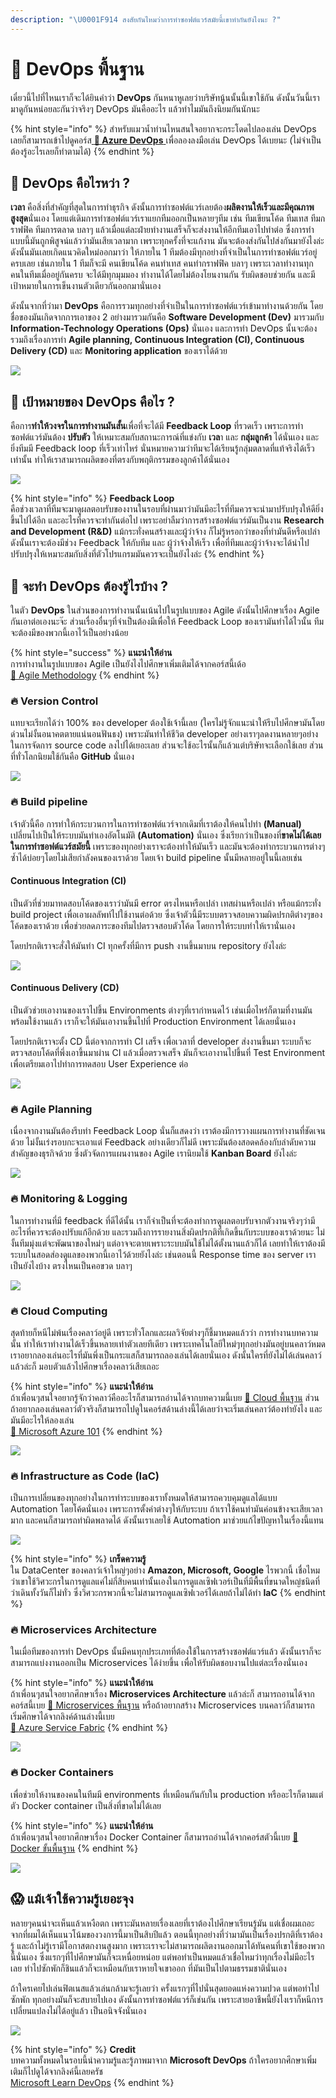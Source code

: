 ```yaml
---
description: "\U0001F914 สงสัยกันไหมว่าการทำซอฟต์แวร์สมัยนี้เขาทำกันยังไงนะ ?"
---
```


# 👶 DevOps พื้นฐาน

เดี๋ยวนี้ไปที่ไหนเราก็จะได้ยินคำว่า **DevOps** กันหนาหูเลยว่าบริษัทนู้นนั้นนี้เขาใช้กัน ดังนั้นวันนี้เรามาดูกันหน่อยละกันว่าจริงๆ DevOps มันคืออะไร แล้วทำไมมันถึงนิยมกันนักนะ

{% hint style="info" %}
สำหรับแมวน้ำท่านไหนสนใจอยากจะกระโดดไปลองเล่น DevOps เลยก็สามารถเข้าไปดูคอร์ส[ **👶 Azure DevOps** ](https://saladpuk.gitbook.io/learn/cloud/azure-devops)เพื่อลองลงมือเล่น DevOps ได้เบยนะ \(ไม่จำเป็นต้องรู้อะไรเลยก็ทำตามได้\)
{% endhint %}

## 🤔 DevOps คือไรหว่า ?

**เวลา** คือสิ่งที่สำคัญที่สุดในการทำธุรกิจ ดังนั้นการทำซอฟต์แวร์เลยต้อง**ผลิตงานให้เร็วและมีคุณภาพสูงสุด**นั่นเอง โดยแต่เดิมการทำซอฟต์แวร์เราแยกทีมออกเป็นหลายๆทีม เช่น ทีมเขียนโค้ด ทีมเทส ทีมกราฟฟิค ทีมการตลาด บลาๆ แล้วเมื่อแต่ละฝ่ายทำงานเสร็จก็จะส่งงานให้อีกทีมเอาไปทำต่อ ซึ่งการทำแบบนี้มันถูกพิสูจน์แล้วว่ามันเสียเวลามาก เพราะทุกครั้งที่จะแก้งาน มันจะต้องส่งกันไปส่งกันมายังไงล่ะ ดังนั้นมันเลยเกิดแนวคิดใหม่ออกมาว่า ให้ภายใน 1 ทีมต้องมีทุกอย่างที่จำเป็นในการทำซอฟต์แวร์อยู่ครบเลย เช่นภายใน 1 ทีมก็จะมี คนเขียนโค้ด คนทำเทส คนทำกราฟฟิค บลาๆ เพราะเวลาทำงานทุกคนในทีมเมื่ออยู่กันครบ จะได้มีทุกมุมมอง ทำงานได้โดยไม่ต้องโยนงานกัน รับผิดชอบช่วยกัน และมีเป้าหมายในการเข็นงานตัวเดียวกันออกมานั่นเอง

ดังนั้นจากที่ว่ามา **DevOps** คือการรวมทุกอย่างที่จำเป็นในการทำซอฟต์แวร์เข้ามาทำงานด้วยกัน โดยชื่อของมันเกิดจากการเอาของ 2 อย่างมารวมกันคือ **Software Development \(Dev\)** มารวมกับ **Information-Technology Operations \(Ops\)** นั่นเอง และการทำ DevOps นั้นจะต้องรวมถึงเรื่องการทำ **Agile planning, Continuous Integration \(CI\), Continuous Delivery \(CD\)** และ **Monitoring application** ของเราได้ด้วย

![](../.gitbook/assets/image%20%28165%29.png)

## 🤔 เป้าหมายของ DevOps คือไร ?

คือการ**ทำให้วงจรในการทำงานมันสั้น**เพื่อที่จะได้มี **Feedback Loop** ที่รวดเร็ว เพราะการทำซอฟต์แวร์มันต้อง **ปรับตัว** ให้เหมาะสมกับสถานะการณ์ที่แข่งกับ **เวล**า และ **กลุ่มลูกค้า** ได้นั่นเอง และยิ่งทีมมี Feedback loop ที่เร็วเท่าไหร่ นั่นหมายความว่าทีมจะได้เรียนรู้กลุ่มตลาดที่แท้จริงได้เร็วเท่านั้น ทำให้เราสามารถผลิตของที่ตรงกับพฤติกรรมของลูกค้าได้นั่นเอง

![](../.gitbook/assets/image%20%28534%29.png)

{% hint style="info" %}
**Feedback Loop**  
คือช่วงเวลาที่ทีมจะมาดูผลตอบรับของงานในรอบที่ผ่านมาว่ามันมีอะไรที่ทีมควรจะนำมาปรับปรุงให้ดียิ่งขึ้นไปได้อีก และอะไรที่ควรจะทำกันต่อไป เพราะอย่าลืมว่าการสร้างซอฟต์แวร์มันเป็นงาน **Research and Development \(R&D\)** แม้กระทั่งคนสร้างและผู้ว่าจ้าง ก็ไม่รู้หรอกว่าของที่ทำมันดีหรือเปล่า ดังนั้นเราจะต้องมีช่วง Feedback ให้กับทีม และ ผู้ว่าจ้างให้เร็ว เพื่อที่ทีมและผู้ว่าจ้างจะได้นำไปปรับปรุงให้เหมาะสมกับสิ่งที่ตัวโปรแกรมมันควรจะเป็นยังไงล่ะ
{% endhint %}

## 🤔 จะทำ DevOps ต้องรู้ไรบ้าง ?

ในตัว **DevOps** ในส่วนของการทำงานนั้นเน้นไปในรูปแบบของ Agile ดังนั้นไปศึกษาเรื่อง Agile กันเอาต่อเองนะจ๊ะ ส่วนเรื่องอื่นๆที่จำเป็นต้องมีเพื่อให้ Feedback Loop ของเรามันทำได้ไวนั้น ทีมจะต้องมีของพวกนี้เอาไว้เป็นอย่างน้อย

{% hint style="success" %}
**แนะนำให้อ่าน**  
การทำงานในรูปแบบของ Agile เป็นยังไงไปศึกษาเพิ่มเติมได้จากคอร์สนี้เด้อ  
[👦 Agile Methodology](https://saladpuk.gitbook.io/learn/basic/agile-methodology)
{% endhint %}

### 🔥 Version Control

แทบจะเรียกได้ว่า 100% ของ developer ต้องใช้เจ้านี้เลย \(ใครไม่รู้จักแนะนำให้รีบไปศึกษามันโดยด่วนไม่งั้นอนาคตตายแน่นอนฟันธง\) เพราะมันทำให้ชีวิต developer อย่างเราๆลดงานหลายๆอย่างในการจัดการ source code ลงไปได้เยอะเลย ส่วนจะใช้อะไรนั้นก็แล้วแต่บริษัทจะเลือกใช้เลย ส่วนที่ทั่วโลกนิยมใช้กันคือ **GitHub** นั่นเอง

![](../.gitbook/assets/image%20%28746%29.png)

### 🔥 Build pipeline

เจ้าตัวนี้คือ การทำให้กระบวนการในการทำซอฟต์แวร์จากเดิมที่เราต้องให้คนไปทำ **\(Manual\)** เปลี่ยนไปเป็นให้ระบบมันทำเองอัตโนมัติ **\(Automation\)** นั่นเอง ซึ่งเรียกว่าเป็นของที่**ขาดไม่ได้เลยในการทำซอฟต์แวร์สมัยนี้** เพราะของทุกอย่างเราจะต้องทำให้มันเร็ว และมันจะต้องทำกระบวนการต่างๆซ้ำได้บ่อยๆโดยไม่เสียกำลังคนของเราด้วย โดยเจ้า build pipeline นั้นมีหลายอยู่ในนี้เลยเช่น

#### Continuous Integration \(CI\)

เป็นตัวที่ช่วยมาทดสอบโค้ดของเราว่ามันมี error ตรงไหนหรือเปล่า เทสผ่านหรือเปล่า หรือแม้กระทั่ง build project เพื่อเอาผลลัพท์ไปใช้งานต่อด้วย ซึ่งเจ้าตัวนี้มีระบบตรวจสอบความผิดปรกติต่างๆของโค้ดของเราด้วย เพื่อช่วยลดภาระของทีมไปตรวจสอบตัวโค้ด โดยการให้ระบบทำให้เรานั่นเอง

โดยปรกติเราจะสั่งให้มันทำ CI ทุกครั้งที่มีการ push งานขึ้นมาบน repository ยังไงล่ะ

![](../.gitbook/assets/image%20%28879%29.png)

#### Continuous Delivery \(CD\)

เป็นตัวช่วยเอางานของเราไปขึ้น Environments ต่างๆที่เรากำหนดไว้ เช่นเมื่อไหร่ก็ตามที่งานมันพร้อมใช้งานแล้ว เราก็จะให้มันเอางานขึ้นไปที่ Production Environment ได้เลยนั่นเอง

โดยปรกติเราจะตั้ง CD นี้ต่อจากการทำ CI เสร็จ เพื่อเวลาที่ developer ส่งงานขึ้นมา ระบบก็จะตรวจสอบโค้ดที่พึ่งเอาขึ้นมาผ่าน CI แล้วเมื่อตรวจเสร็จ มันก็จะเอางานไปขึ้นที่ Test Environment เพื่อเตรียมเอาไปทำการทดสอบ User Experience ต่อ

![](../.gitbook/assets/image%20%28407%29.png)

### 🔥 Agile Planning

เนื่องจากงานมันต้องรีบทำ Feedback Loop นั่นก็แสดงว่า เราต้องมีการวางแผนการทำงานที่ชัดเจนด้วย ไม่งั้นเร่งรอบกะจะเอาแต่ Feedback อย่างเดียวก็ไม่ดี เพราะมันต้องสอดคล้องกับลำดับความสำคัญของธุรกิจด้วย ซึ่งตัวจัดการแผนงานของ Agile เรานิยมใช้ **Kanban Board** ยังไงล่ะ

![](../.gitbook/assets/image%20%28379%29.png)

### 🔥 Monitoring & Logging

ในการทำงานที่มี feedback ที่ดีได้นั้น เราก็จำเป็นที่จะต้องทำการดูผลตอบรับจากตัวงานจริงๆว่ามีอะไรที่ควรจะต้องปรับแก้อีกด้วย และรวมถึงการรายงานสิ่งผิดปรกติที่เกิดขึ้นกับระบบของเราด้วยนะ ไม่งั้นทีมมุ่งแต่จะพัฒนาของใหม่ๆ แต่อาจจะตายเพราะระบบมันใช้ไม่ได้ตั้งนานแล้วก็ได้ เลยทำให้เราต้องมีระบบในสอดส่องดูแลของพวกนี้เอาไว้ด้วยยังไงล่ะ เช่นตอนนี้ Response time ของ server เราเป็นยังไงบ้าง ตรงไหนเป็นคอขวด บลาๆ

![](../.gitbook/assets/image%20%28547%29.png)

### 🔥 Cloud Computing

สุดท้ายก็หนีไม่พ้นเรื่องคลาว์อยู่ดี เพราะทั่วโลกและผลวิจัยต่างๆก็ชี้มาหมดแล้วว่า การทำงานบทความนั้น ทำให้เราทำงานได้เร็วขึ้นหลายเท่าตัวเลยทีเดียว เพราะเทคโนโลยีใหม่ๆทุกอย่างมันอยู่บนคลาว์หมด เราอยากลองเล่นอะไรที่มันพึ่งเป็นกระแสก็สามารถลองเล่นได้เลยนั่นเอง ดังนั้นใครที่ยังไม่ได้เล่นคลาว์แล้วล่ะก็ มอบตัวแล้วไปศึกษาเรื่องคลาว์เสียเถอะ

{% hint style="info" %}
**แนะนำให้อ่าน**  
ถ้าเพื่อนๆสนใจอยากรู้จักว่าคลาว์คืออะไรก็สามารถอ่านได้จากบทความนี้เบย [👶 Cloud พื้นฐาน](https://saladpuk.gitbook.io/learn/basic/cloud101) ส่วนถ้าอยากลองเล่นคลาว์ตัวจริงก็สามารถไปดูในคอร์สด้านล่างนี้ได้เลยว่าจะเริ่มเล่นคลาว์ต้องทำยังไง และมันมีอะไรให้ลองเล่น  
[👶 Microsoft Azure 101](https://saladpuk.gitbook.io/learn/cloud/azure101)
{% endhint %}

![](../.gitbook/assets/image%20%28706%29.png)

### 🔥 Infrastructure as Code \(IaC\)

เป็นการเปลี่ยนของทุกอย่างในการทำระบบของเราทั้งหมดให้สามารถควบคุมดูแลได้แบบ Automation โดยโค้ดนั่นเอง เพราะการตั้งค่าต่างๆให้กับระบบ ถ้าเราใช้คนทำมันค่อนข้างจะเสียเวลามาก และคนก็สามารถทำผิดพลาดได้ ดังนั้นเราเลยใช้ Automation มาช่วยแก้ไขปัญหาในเรื่องนี้แทน

![](../.gitbook/assets/image%20%28368%29.png)

{% hint style="info" %}
**เกร็ดความรู้**  
ใน DataCenter ของคลาว์เจ้าใหญ่ๆอย่าง **Amazon, Microsoft, Google** ไรพวกนี้ เชื่อไหมว่าเขาใช้วิศวะกรในการดูแลแค่ไม่กี่สิบคนเท่านั้นเองในการดูแลเซิฟเวอร์เป็นที่มีพื้นที่ขนาดใหญ่ชนิดที่ว่าเดินทั้งวันก็ไม่ทั่ว ซึ่งวิศวะกรพวกนี้จะไม่สามารถดูแลเซิฟเวอร์ได้เลยถ้าไม่ได้ทำ **IaC**
{% endhint %}

### 🔥 Microservices Architecture

ในเมื่อทีมของการทำ DevOps นั้นมีคนทุกประเภทที่ต้องใช้ในการสร้างซอฟต์แวร์แล้ว ดังนั้นเราก็จะสามารถแบ่งงานออกเป็น Microservices ได้ง่ายขึ้น เพื่อให้รับผิดชอบงานไปแต่ละเรื่องนั่นเอง

{% hint style="info" %}
**แนะนำให้อ่าน**  
ถ้าเพื่อนๆสนใจอยากศึกษาเรื่อง **Microservices Architecture** แล้วล่ะก็ สามารถอานได้จากคอร์สนี้เบย [👶 Microservices พื้นฐาน](https://saladpuk.gitbook.io/learn/basic/microservices) หรือถ้าอยากสร้าง Microservices บนคลาว์ก็สามารถเริ่มศึกษาได้จากลิงค์ด้านล่างนี้เบย  
[👶 Azure Service Fabric](https://saladpuk.gitbook.io/learn/cloud/azure-service-fabric)
{% endhint %}

![](../.gitbook/assets/image%20%28120%29.png)

### 🔥 Docker Containers

เพื่อช่วยให้งานของคนในทีมมี environments ที่เหมือนกันกับใน production หรืออะไรก็ตามแต่ ตัว Docker container เป็นสิ่งที่ขาดไม่ได้เลย

{% hint style="info" %}
**แนะนำให้อ่าน**  
ถ้าเพื่อนๆสนใจอยากศึกษาเรื่อง Docker Container ก็สามารถอ่านได้จากคอร์สตัวนี้เบย [👶 Docker ขั้นพื้นฐาน](https://saladpuk.gitbook.io/learn/basic/docker)
{% endhint %}

![](../.gitbook/assets/image%20%28328%29.png)

## 😱 แม้เจ้าใช้ความรู้เยอะจุง

หลายๆคนน่าจะเห็นแล้วเหงือตก เพราะมันหลายเรื่องเลยที่เราต้องไปศึกษาเรียนรู้มัน แต่เชื่อผมเถอะจากที่ผมได้เห็นแนวโน้มของวงการนี้มาเป็นสิบปีแล้ว ตอนนี้ทุกอย่างที่ว่ามามันเป็นเรื่องปรกติที่เราต้องรู้ และถ้าไม่รู้เรามีโอกาสตกงานสูงมาก เพราะเราจะไม่สามารถผลิตงานออกมาได้ทันคนที่เขาใช้ของพวกนี้นั่นเอง ซึ่งแรกๆที่ไปศึกษามันก็จะเหนื่อยหน่อย แต่พอทำเป็นหมดแล้วเชื่อไหมว่าทุกเรื่องไม่มีอะไรเลย ทำไปซักพักก็ชินแล้วก็จะเหมือนกับเราหายใจเขาออก ที่มันเป็นไปตามธรรมชาตินั่นเอง

ถ้าใครเคยไปเล่นฟิตเนสแล้วเล่นกล้ามจะรู้เลยว่า ครั้งแรกๆที่ไปนั่นสุดยอดแห่งความปวด แต่พอทำไปซักพัก ทุกอย่างมันก็จะสบายไปเอง ดังนั้นการทำซอฟต์แวร์ก็เช่นกัน เพราะสายอาชีพนี้ยังไงเราก็หนีการเปลี่ยนแปลงไม่ได้อยู่แล้ว เป็นอนิจจังนั่นเอง

![](../.gitbook/assets/image%20%28699%29.png)

{% hint style="info" %}
**Credit**  
บทความทั้งหมดในรอบนี้นำความรู้และรู้ภาพมาจาก **Microsoft DevOps** ถ้าใครอยากศึกษาเพิ่มเติมก็ไปดูได้จากลิงค์นี้เลยครัช  
[Microsoft Learn DevOps](https://docs.microsoft.com/en-us/azure/devops/learn/what-is-devops)
{% endhint %}

